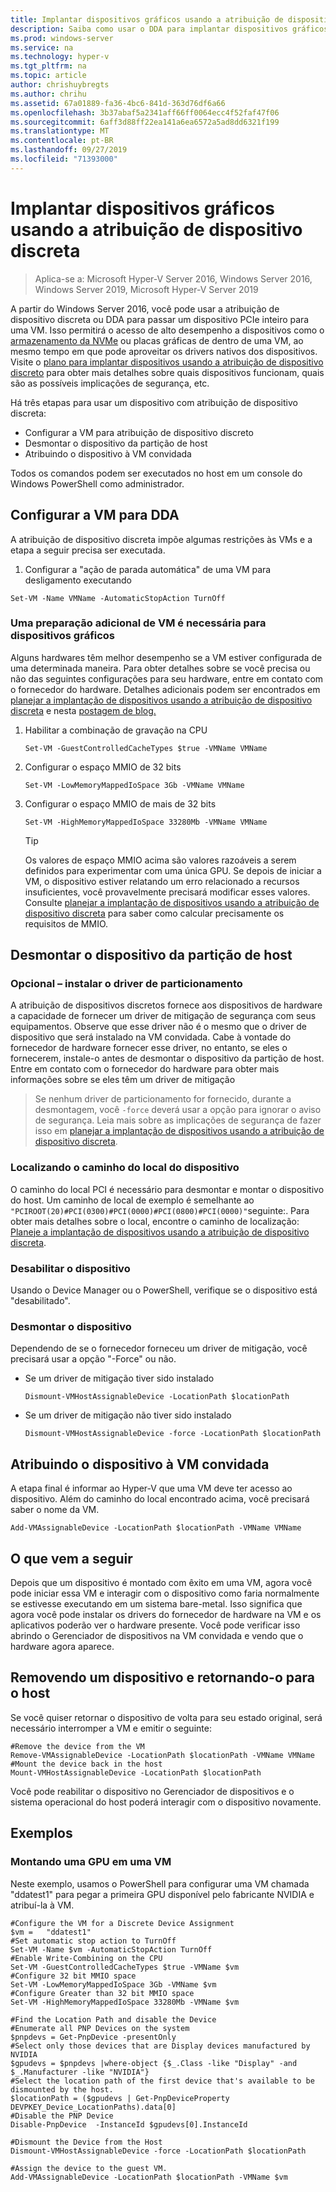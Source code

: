 ```yaml
---
title: Implantar dispositivos gráficos usando a atribuição de dispositivo discreta
description: Saiba como usar o DDA para implantar dispositivos gráficos no Windows Server
ms.prod: windows-server
ms.service: na
ms.technology: hyper-v
ms.tgt_pltfrm: na
ms.topic: article
author: chrishuybregts
ms.author: chrihu
ms.assetid: 67a01889-fa36-4bc6-841d-363d76df6a66
ms.openlocfilehash: 3b37abaf5a2341aff66ff0064ecc4f52faf47f06
ms.sourcegitcommit: 6aff3d88ff22ea141a6ea6572a5ad8dd6321f199
ms.translationtype: MT
ms.contentlocale: pt-BR
ms.lasthandoff: 09/27/2019
ms.locfileid: "71393000"
---
```

# <a name="deploy-graphics-devices-using-discrete-device-assignment"></a>Implantar dispositivos gráficos usando a atribuição de dispositivo discreta

>Aplica-se a: Microsoft Hyper-V Server 2016, Windows Server 2016, Windows Server 2019, Microsoft Hyper-V Server 2019  

A partir do Windows Server 2016, você pode usar a atribuição de dispositivo discreta ou DDA para passar um dispositivo PCIe inteiro para uma VM.  Isso permitirá o acesso de alto desempenho a dispositivos como o [armazenamento da NVMe](./Deploying-storage-devices-using-dda.md) ou placas gráficas de dentro de uma VM, ao mesmo tempo em que pode aproveitar os drivers nativos dos dispositivos.  Visite o [plano para implantar dispositivos usando a atribuição de dispositivo discreto](../plan/Plan-for-Deploying-Devices-using-Discrete-Device-Assignment.md) para obter mais detalhes sobre quais dispositivos funcionam, quais são as possíveis implicações de segurança, etc.

Há três etapas para usar um dispositivo com atribuição de dispositivo discreta:
-   Configurar a VM para atribuição de dispositivo discreto
-   Desmontar o dispositivo da partição de host
-   Atribuindo o dispositivo à VM convidada

Todos os comandos podem ser executados no host em um console do Windows PowerShell como administrador.

## <a name="configure-the-vm-for-dda"></a>Configurar a VM para DDA
A atribuição de dispositivo discreta impõe algumas restrições às VMs e a etapa a seguir precisa ser executada.

1.  Configurar a "ação de parada automática" de uma VM para desligamento executando

```
Set-VM -Name VMName -AutomaticStopAction TurnOff
```

### <a name="some-additional-vm-preparation-is-required-for-graphics-devices"></a>Uma preparação adicional de VM é necessária para dispositivos gráficos

Alguns hardwares têm melhor desempenho se a VM estiver configurada de uma determinada maneira.  Para obter detalhes sobre se você precisa ou não das seguintes configurações para seu hardware, entre em contato com o fornecedor do hardware. Detalhes adicionais podem ser encontrados em [planejar a implantação de dispositivos usando a atribuição de dispositivo discreta](../plan/Plan-for-Deploying-Devices-using-Discrete-Device-Assignment.md) e nesta [postagem de blog.](https://techcommunity.microsoft.com/t5/Virtualization/Discrete-Device-Assignment-GPUs/ba-p/382266)

1. Habilitar a combinação de gravação na CPU
   ```
   Set-VM -GuestControlledCacheTypes $true -VMName VMName
   ```
2. Configurar o espaço MMIO de 32 bits
   ```
   Set-VM -LowMemoryMappedIoSpace 3Gb -VMName VMName
   ```
3. Configurar o espaço MMIO de mais de 32 bits
   ```
   Set-VM -HighMemoryMappedIoSpace 33280Mb -VMName VMName
   ```
   > [!TIP] 
   > Os valores de espaço MMIO acima são valores razoáveis a serem definidos para experimentar com uma única GPU.  Se depois de iniciar a VM, o dispositivo estiver relatando um erro relacionado a recursos insuficientes, você provavelmente precisará modificar esses valores. Consulte [planejar a implantação de dispositivos usando a atribuição de dispositivo discreta](../plan/Plan-for-Deploying-Devices-using-Discrete-Device-Assignment.md) para saber como calcular precisamente os requisitos de MMIO.

## <a name="dismount-the-device-from-the-host-partition"></a>Desmontar o dispositivo da partição de host
### <a name="optional---install-the-partitioning-driver"></a>Opcional – instalar o driver de particionamento
A atribuição de dispositivos discretos fornece aos dispositivos de hardware a capacidade de fornecer um driver de mitigação de segurança com seus equipamentos.  Observe que esse driver não é o mesmo que o driver de dispositivo que será instalado na VM convidada.  Cabe à vontade do fornecedor de hardware fornecer esse driver, no entanto, se eles o fornecerem, instale-o antes de desmontar o dispositivo da partição de host.  Entre em contato com o fornecedor do hardware para obter mais informações sobre se eles têm um driver de mitigação
> Se nenhum driver de particionamento for fornecido, durante a desmontagem, você `-force` deverá usar a opção para ignorar o aviso de segurança. Leia mais sobre as implicações de segurança de fazer isso em [planejar a implantação de dispositivos usando a atribuição de dispositivo discreta](../plan/Plan-for-Deploying-Devices-using-Discrete-Device-Assignment.md).

### <a name="locating-the-devices-location-path"></a>Localizando o caminho do local do dispositivo
O caminho do local PCI é necessário para desmontar e montar o dispositivo do host.  Um caminho de local de exemplo é semelhante ao `"PCIROOT(20)#PCI(0300)#PCI(0000)#PCI(0800)#PCI(0000)"`seguinte:.  Para obter mais detalhes sobre o local, encontre o caminho de localização: [Planeje a implantação de dispositivos usando a atribuição de dispositivo discreta](../plan/Plan-for-Deploying-Devices-using-Discrete-Device-Assignment.md).

### <a name="disable-the-device"></a>Desabilitar o dispositivo
Usando o Device Manager ou o PowerShell, verifique se o dispositivo está "desabilitado".  

### <a name="dismount-the-device"></a>Desmontar o dispositivo
Dependendo de se o fornecedor forneceu um driver de mitigação, você precisará usar a opção "-Force" ou não.
- Se um driver de mitigação tiver sido instalado
  ```
  Dismount-VMHostAssignableDevice -LocationPath $locationPath
  ```
- Se um driver de mitigação não tiver sido instalado
  ```
  Dismount-VMHostAssignableDevice -force -LocationPath $locationPath
  ```

## <a name="assigning-the-device-to-the-guest-vm"></a>Atribuindo o dispositivo à VM convidada
A etapa final é informar ao Hyper-V que uma VM deve ter acesso ao dispositivo.  Além do caminho do local encontrado acima, você precisará saber o nome da VM.

```
Add-VMAssignableDevice -LocationPath $locationPath -VMName VMName
```

## <a name="whats-next"></a>O que vem a seguir
Depois que um dispositivo é montado com êxito em uma VM, agora você pode iniciar essa VM e interagir com o dispositivo como faria normalmente se estivesse executando em um sistema bare-metal.  Isso significa que agora você pode instalar os drivers do fornecedor de hardware na VM e os aplicativos poderão ver o hardware presente.  Você pode verificar isso abrindo o Gerenciador de dispositivos na VM convidada e vendo que o hardware agora aparece.

## <a name="removing-a-device-and-returning-it-to-the-host"></a>Removendo um dispositivo e retornando-o para o host
Se você quiser retornar o dispositivo de volta para seu estado original, será necessário interromper a VM e emitir o seguinte:
```
#Remove the device from the VM
Remove-VMAssignableDevice -LocationPath $locationPath -VMName VMName
#Mount the device back in the host
Mount-VMHostAssignableDevice -LocationPath $locationPath
```
Você pode reabilitar o dispositivo no Gerenciador de dispositivos e o sistema operacional do host poderá interagir com o dispositivo novamente.

## <a name="examples"></a>Exemplos

### <a name="mounting-a-gpu-to-a-vm"></a>Montando uma GPU em uma VM
Neste exemplo, usamos o PowerShell para configurar uma VM chamada "ddatest1" para pegar a primeira GPU disponível pelo fabricante NVIDIA e atribuí-la à VM.  
```
#Configure the VM for a Discrete Device Assignment
$vm =   "ddatest1"
#Set automatic stop action to TurnOff
Set-VM -Name $vm -AutomaticStopAction TurnOff
#Enable Write-Combining on the CPU
Set-VM -GuestControlledCacheTypes $true -VMName $vm
#Configure 32 bit MMIO space
Set-VM -LowMemoryMappedIoSpace 3Gb -VMName $vm
#Configure Greater than 32 bit MMIO space
Set-VM -HighMemoryMappedIoSpace 33280Mb -VMName $vm

#Find the Location Path and disable the Device
#Enumerate all PNP Devices on the system
$pnpdevs = Get-PnpDevice -presentOnly
#Select only those devices that are Display devices manufactured by NVIDIA
$gpudevs = $pnpdevs |where-object {$_.Class -like "Display" -and $_.Manufacturer -like "NVIDIA"}
#Select the location path of the first device that's available to be dismounted by the host.
$locationPath = ($gpudevs | Get-PnpDeviceProperty DEVPKEY_Device_LocationPaths).data[0]
#Disable the PNP Device
Disable-PnpDevice  -InstanceId $gpudevs[0].InstanceId

#Dismount the Device from the Host
Dismount-VMHostAssignableDevice -force -LocationPath $locationPath

#Assign the device to the guest VM.
Add-VMAssignableDevice -LocationPath $locationPath -VMName $vm
```
